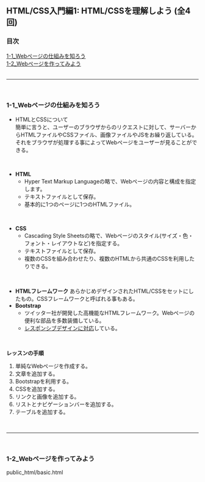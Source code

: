 ## HTML/CSS入門編1: HTML/CSSを理解しよう (全4回)

### 目次
[1-1_Webページの仕組みを知ろう](#1-1_Webページの仕組みを知ろう)</br>
[1-2_Webページを作ってみよう](#1-2_Webページを作ってみよう)</br>
</br>

***
</br>

### 1-1_Webページの仕組みを知ろう
- HTMLとCSSについて</br>
  簡単に言うと、ユーザーのブラウザからのリクエストに対して、サーバーからHTMLファイルやCSSファイル、画像ファイルやJSをお繰り返している。</br>
  それをブラウザが処理する事によってWebページをユーザーが見ることができる。</br>
</br>

- **HTML**
  - Hyper Text Markup Languageの略で、Webページの内容と構成を指定します。
  - テキストファイルとして保存。
  - 基本的に1つのページに1つのHTMLファイル。</br>
</br>

- **CSS**
  - Cascading Style Sheetsの略で、Webページのスタイル(サイズ・色・フォント・レイアウトなど)を指定する。
  - テキストファイルとして保存。
  - 複数のCSSを組み合わせたり、複数のHTMLから共通のCSSを利用したりできる。</br>
</br>

- **HTMLフレームワーク**
  あらかじめデザインされたHTML/CSSをセットにしたもの。CSSフレームワークと呼ばれる事もある。
- **Bootstrap**
  - ツイッター社が開発した高機能なHTMLフレームワーク。Webページの便利な部品を多数装備している。</br>
  - <u>レスポンシブデザインに対応</u>している。</br>
</br>

**レッスンの手順**</br>
1. 単純なWebページを作成する。
2. 文章を追加する。
3. Bootstrapを利用する。
4. CSSを追加する。
5. リンクと画像を追加する。
6. リストとナビゲーションバーを追加する。
7. テーブルを追加する。</br>
</br>

***
</br>

### 1-2_Webページを作ってみよう
public_html/basic.html

